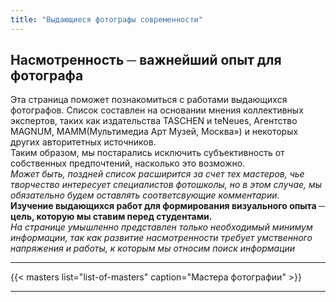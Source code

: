 ```yaml
---
title: "Выдающиеся фотографы современности"
---
```

## Насмотренность ─ важнейший опыт для фотографа

Эта страница поможет познакомиться с работами выдающихся фотографов. Список составлен на основании мнения коллективных экспертов, таких как издательства TASCHEN и teNeues, Агентство MAGNUM, МАММ(Мультимедиа Арт Музей, Москва») и некоторых других авторитетных источников.  
Таким образом, мы постарались исключить субъективность от собственных предпочтений, насколько это возможно.  
*Может быть, поздней список расширится за счет тех мастеров, чье творчество интересует специалистов фотошколы, но в этом случае, мы обязательно будем оставлять соответсвующие комментарии.*  
**Изучение выдающихся работ для формирования визуального опыта ─ цель, которую мы ставим перед студентами.**  
*На странице умышленно представлен только необходимый минимум информации, так как развитие насмотренности требует умственного напряжения и работы, к которым мы относим поиск информации*

---

{{< masters list="list-of-masters" caption="Мастера фотографии" >}}

---

